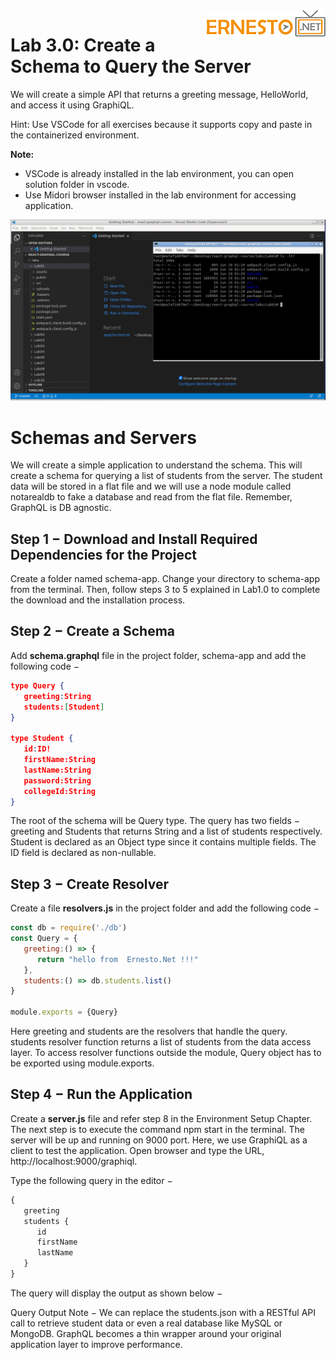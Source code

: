<img align="right" src="./logo.png">


Lab 3.0: Create a Schema to Query the Server
======================================


We will create a simple API that returns a greeting message, HelloWorld, and access it using GraphiQL.

Hint:  Use VSCode for all exercises because it supports copy and paste in the containerized environment.

**Note:** 

- VSCode is already installed in the lab environment, you can open solution folder in vscode.
- Use Midori browser installed in the lab environment for accessing application.

![](./images/vscode1.png)


Schemas and Servers
==================================
We will create a simple application to understand the schema. This will create a schema for querying a list of students from the server. The student data will be stored in a flat file and we will use a node module called notarealdb to fake a database and read from the flat file.  Remember, GraphQL is DB agnostic.

## Step 1 − Download and Install Required Dependencies for the Project
Create a folder named schema-app. Change your directory to schema-app from the terminal. Then, follow steps 3 to 5 explained in Lab1.0 to complete the download and the installation process.

## Step 2 − Create a Schema
Add **schema.graphql** file in the project folder, schema-app and add the following code −

```json
type Query {
   greeting:String
   students:[Student]
}

type Student {
   id:ID!
   firstName:String
   lastName:String
   password:String
   collegeId:String
}
```
The root of the schema will be Query type. The query has two fields − greeting and Students that returns String and a list of students respectively. Student is declared as an Object type since it contains multiple fields. The ID field is declared as non-nullable.

## Step 3 − Create Resolver
Create a file **resolvers.js** in the project folder and add the following code −

```javascript
const db = require('./db')
const Query = {
   greeting:() => {
      return "hello from  Ernesto.Net !!!"
   },
   students:() => db.students.list()
}

module.exports = {Query}
```
Here greeting and students are the resolvers that handle the query. students resolver function returns a list of students from the data access layer. To access resolver functions outside the module, Query object has to be exported using module.exports.

## Step 4 − Run the Application
Create a **server.js** file and refer step 8 in the Environment Setup Chapter. The next step is to execute the command npm start in the terminal. The server will be up and running on 9000 port. Here, we use GraphiQL as a client to test the application. Open browser and type the URL, http://localhost:9000/graphiql.

Type the following query in the editor −

```javascript
{
   greeting
   students {
      id
      firstName
      lastName
   }
}
```
The query will display the output as shown below −

Query Output
Note − We can replace the students.json with a RESTful API call to retrieve student data or even a real database like MySQL or MongoDB. GraphQL becomes a thin wrapper around your original application layer to improve performance.

